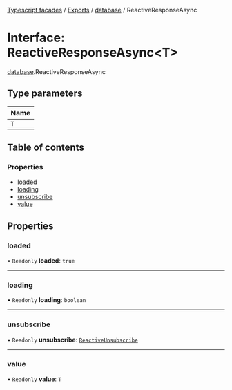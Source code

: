 [Typescript facades](../index.md) / [Exports](../modules.md) / [database](../modules/database.md) / ReactiveResponseAsync

# Interface: ReactiveResponseAsync<T\>

[database](../modules/database.md).ReactiveResponseAsync

## Type parameters

| Name |
| :------ |
| `T` |

## Table of contents

### Properties

- [loaded](database.ReactiveResponseAsync.md#loaded)
- [loading](database.ReactiveResponseAsync.md#loading)
- [unsubscribe](database.ReactiveResponseAsync.md#unsubscribe)
- [value](database.ReactiveResponseAsync.md#value)

## Properties

### loaded

• `Readonly` **loaded**: ``true``

___

### loading

• `Readonly` **loading**: `boolean`

___

### unsubscribe

• `Readonly` **unsubscribe**: [`ReactiveUnsubscribe`](database.ReactiveUnsubscribe.md)

___

### value

• `Readonly` **value**: `T`
